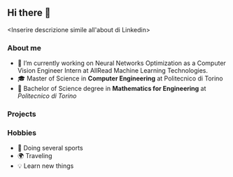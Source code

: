 ## Hi there 👋
<Inserire descrizione simile all'about di Linkedin>

### About me
- 🔭 I’m currently working on Neural Networks Optimization as a Computer Vision Engineer Intern at AllRead Machine Learning Technologies.
- :mortar_board: Master of Science in __Computer Engineering__ at Politecnico di Torino
- :school_satchel: Bachelor of Science degree in __Mathematics for Engineering__ at _Politecnico di Torino_

### Projects
<Inserire i link alle repository>
          
### Hobbies
- :runner: Doing several sports
- :earth_africa: Traveling
- :bulb: Learn new things

<!--
**riccardobosio/riccardobosio** is a ✨ _special_ ✨ repository because its `README.md` (this file) appears on your GitHub profile.

Here are some ideas to get you started:

- 🔭 I’m currently working on ...
- 🌱 I’m currently learning ...
- 👯 I’m looking to collaborate on ...
- 🤔 I’m looking for help with ...
- 💬 Ask me about ...
- 📫 How to reach me: ...
- 😄 Pronouns: ...
- ⚡ Fun fact: ...
-->
